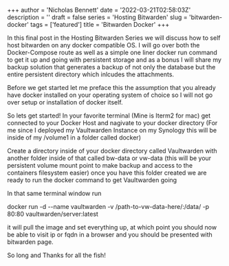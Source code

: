 +++
author = 'Nicholas Bennett'
date = '2022-03-21T02:58:03Z'
description = ''
draft = false
series = 'Hosting Bitwarden'
slug = 'bitwarden-docker'
tags = ['featured']
title = 'Bitwarden Docker'
+++


In this final post in the Hosting Bitwarden Series we will discuss how to self host bitwarden on any docker compatible OS. I will go over both the Docker-Compose route as well as a simple one liner docker run command to get it up and going with persistent storage and as a bonus I will share my backup solution that generates a backup of not only the database but the entire persistent directory which inlcudes the attachments. 

Before we get started let me preface this the assumption that you already have docker installed on your operating system of choice so I will not go over setup or installation of docker itself. 

So lets get started! In your favorite terminal (Mine is Iterm2 for mac) get connected to your Docker Host and nagivate to your docker directory (For me since I deployed my Vaultwarden Instance on my Synology this will be inside of my /volume1 in a folder called docker) 

Create a directory inside of your docker directory called Vaultwarden with another folder inside of that called bw-data or vw-data (this will be your persistent volume mount point to make backup and access to the containers filesystem easier) once you have this folder created we are ready to run the docker command to get Vaultwarden going

In that same terminal window run 


docker run -d --name vaultwarden -v /path-to-vw-data-here/:/data/ -p 80:80 vaultwarden/server:latest

it will pull the image and set everything up, at which point you should now be able to visit ip or fqdn in a browser and you should be presented with bitwarden page. 

So long and Thanks for all the fish!

